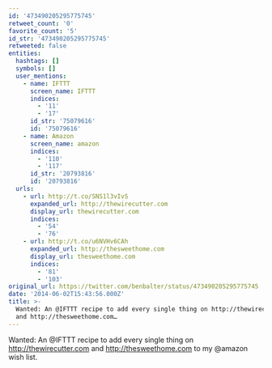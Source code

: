 ```yaml
---
id: '473490205295775745'
retweet_count: '0'
favorite_count: '5'
id_str: '473490205295775745'
retweeted: false
entities:
  hashtags: []
  symbols: []
  user_mentions:
    - name: IFTTT
      screen_name: IFTTT
      indices:
        - '11'
        - '17'
      id_str: '75079616'
      id: '75079616'
    - name: Amazon
      screen_name: amazon
      indices:
        - '110'
        - '117'
      id_str: '20793816'
      id: '20793816'
  urls:
    - url: http://t.co/SNS1l3vIvS
      expanded_url: http://thewirecutter.com
      display_url: thewirecutter.com
      indices:
        - '54'
        - '76'
    - url: http://t.co/u6NVHv6CAh
      expanded_url: http://thesweethome.com
      display_url: thesweethome.com
      indices:
        - '81'
        - '103'
original_url: https://twitter.com/benbalter/status/473490205295775745
date: '2014-06-02T15:43:56.000Z'
title: >-
  Wanted: An @IFTTT recipe to add every single thing on http://thewirecutter.com
  and http://thesweethome.com…
---
```


Wanted: An @IFTTT recipe to add every single thing on http://thewirecutter.com and http://thesweethome.com to my @amazon wish list.